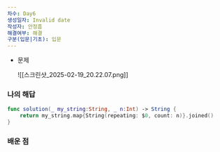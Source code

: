 ```yaml
---
차수: Day6
생성일자: Invalid date
작성자: 안정흠
해결여부: 해결
구분(입문|기초): 입문
---
```

- 문제
    
    ![[스크린샷_2025-02-19_20.22.07.png]]
    
      
    

### 나의 해답

```Swift
func solution(_ my_string:String, _ n:Int) -> String {
    return my_string.map{String(repeating: $0, count: n)}.joined()
}
```

  

### 배운 점